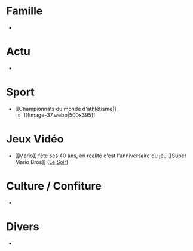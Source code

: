 # Famille
- 
# Actu
- 
# Sport
- [[Championnats du monde d'athlétisme]]
	- ![[image-37.webp|500x395]]
# Jeux Vidéo
- [[Mario]] fête ses 40 ans, en réalité c'est l'anniversaire du jeu [[Super Mario Bros]] ([Le Soir](https://www.lesoir.be/698641/article/2025-09-12/mario-le-daron-du-jeu-video-souffle-ses-40-bougies))
# Culture / Confiture
- 
# Divers
- 
